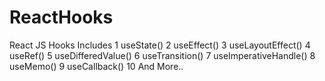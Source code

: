 # ReactHooks
React JS Hooks Includes
1 useState()
2 useEffect()
3 useLayoutEffect()
4 useRef()
5 useDifferedValue()
6 useTransition()
7 useImperativeHandle()
8 useMemo()
9 useCallback()
10 And More..